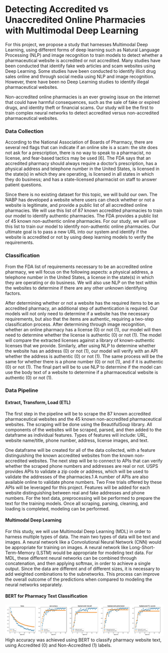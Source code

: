 # Detecting Accredited vs Unaccredited Online Pharmacies with Multimodal Deep Learning

For this project, we propose a study that harnesses Multimodal Deep Learning, using different forms of deep learning such as Natural Language Processing (NLP) and image recognition to train models to detect whether a pharmaceutical website is accredited or not accredited. Many studies have been conducted that identify fake web articles and scam websites using Deep Learning. Some studies have been conducted to identify illicit drug sales online and through social media using NLP and image recognition. However, there have been no Deep Learning studies to identify illegal pharmaceutical websites.

Non-accredited online pharmacies is an ever growing issue on the internet that could have harmful consequences, such as the sale of fake or expired drugs, and identity theft or financial scams. Our study will be the first to train complex neural networks to detect accredited versus non-accredited pharmaceutical websites.

### Data Collection
According to the National Association of Boards of Pharmacy, there are several red flags that can indicate if an online site is a scam: the site does not ask for a prescription, there is no way to speak to a pharmacist, no license, and fear-based tactics may be used [6]. The FDA says that an accredited pharmacy should always require a doctor’s prescription, has a physical address and telephone number in the United States, is licensed in the state(s) in which they are operating, is licensed in all states in which they do business; and has a state-licensed pharmacist on staff to answer patient questions.

Since there is no existing dataset for this topic, we will build our own. The NABP has developed a website where users can check whether or not a website is legitimate, and provide a public list of all accredited online pharmacies. We will use this list of 87 known accredited pharmacies to train our model to identify authentic pharmacies. The FDA provides a public list of 45 known non-authentic online pharmacies. For our study, we will use this list to train our model to identify non-authentic online pharmacies. Our ultimate goal is to pass a new URL into our system and identify if the website is accredited or not by using deep learning models to verify the requirements.

### Classification
From the FDA list of requirements necessary to be an accredited online pharmacy, we will focus on the following aspects: a physical address, a telephone number in the United States, a license in the state(s) in which they are operating or do business. We will also use NLP on the text within the websites to determine if there are any other unknown identifying factors.

After determining whether or not a website has the required items to be an accredited pharmacy, an additional step of authentication is required. Our models will not only need to determine if a website has the necessary requirements, but also that the items are authentic, requiring a two-step classification process. After determining through image recognition, whether an online pharmacy has a license (0) or not (1), our model will then need to determine whether the license is authentic (0) or not (1). The model will compare the extracted licenses against a library of known-authentic licenses that we provide. Similarly, after using NLP to determine whether the website has an address (0) or not (1), our model will verify with an API whether the address is authentic (0) or not (1). The same process will be the same for whether there is a phone number (0) or not (1), and if it is authentic (0) or not (1). The final part will be to use NLP to determine if the model can use the body text of a website to determine if a pharmaceutical website is authentic (0) or not (1).

### Data Pipeline
#### Extract, Transform, Load (ETL)
The first step in the pipeline will be to scrape the 87 known accredited pharmaceutical websites and the 45 known non-accredited pharmaceutical websites. The scraping will be done using the BeautifulSoup library. All components of the websites will be scraped, parsed, and then added to the dataframe as individual features. Types of features will include: URL, website name/title, phone number, address, license images, and text.

One dataframe will be created for all of the data collected, with a feature distinguishing the known accredited websites from the known non-accredited websites. The next step will be to connect to APIs that can verify whether the scraped phone numbers and addresses are real or not. USPS provides APIs to validate a zip code or address, which will be used to validate the addresses of the pharmacies.1 A number of APIs are also available online to validate phone numbers. Two Free trials offered by these APIs will be leveraged for this project. Features will be added for each website distinguishing between real and fake addresses and phone numbers. For the text data, preprocessing will be performed to prepare the text for the training models. Once all scraping, parsing, cleaning, and loading is completed, modeling can be performed.

#### Multimodal Deep Learning
For this study, we will use Multimodal Deep Learning (MDL) in order to harness multiple types of data. The main two types of data will be text and images. A neural network like a Convolutional Neural Network (CNN) would be appropriate for training on images. A neural network like Long-Short-Term-Memory (LSTM) would be appropriate for modeling text data. For MDL, these different neural networks can be combined through concatenation, and then applying softmax, in order to achieve a single output. Since the data are different and of different sizes, it is necessary to add weighted combinations to the subnetworks. This process can improve the overall outcome of the predictions when compared to modeling the neural networks separately. 

#### BERT for Pharmacy Text Classification
![bertplots](https://github.com/HaleyEgan/Detecting-Accredited-vs-Unaccredited-Online-Pharmacies-with-Multimodal-Deep-Learning/blob/main/bertplots.jpg)
High accuracy was achieved using BERT to classify pharmacy website text, using Accredited (0) and Non-Accredited (1) labels. 
